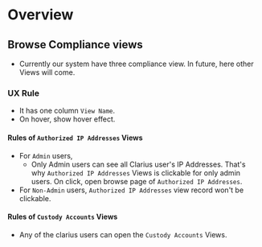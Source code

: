 # Overview

## Browse Compliance views

- Currently our system have three compliance view. In future, here other Views will come.

### UX Rule

- It has one column `View Name`.
- On hover, show hover effect.

#### Rules of `Authorized IP Addresses` Views

- For `Admin` users, 
  - Only Admin users can see all Clarius user's IP Addresses. That's why `Authorized IP Addresses` Views is clickable for only admin users. On click, open browse page of `Authorized IP Addresses`.
- For `Non-Admin` users, `Authorized IP Addresses` view record won't be clickable.

#### Rules of `Custody Accounts`  Views

- Any of the clarius users can open the `Custody Accounts` Views.